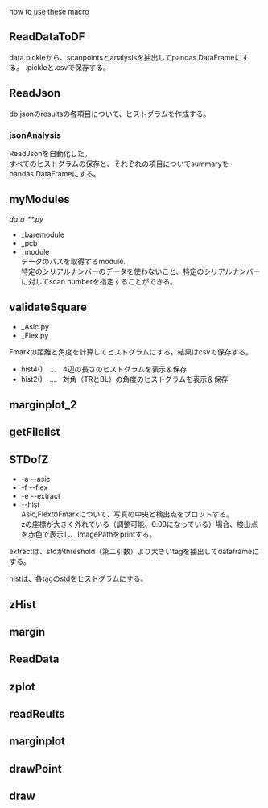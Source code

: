 how to use these macro
## ReadDataToDF
   data.pickleから、scanpointsとanalysisを抽出してpandas.DataFrameにする。
  .pickleと.csvで保存する。
  
## ReadJson
  db.jsonのresultsの各項目について、ヒストグラムを作成する。
  ### jsonAnalysis
  ReadJsonを自動化した。  
  すべてのヒストグラムの保存と、それぞれの項目についてsummaryをpandas.DataFrameにする。

## myModules
*data_**.py*
  + _baremodule
  + _pcb
  + _module  
  データのパスを取得するmodule.  
  特定のシリアルナンバーのデータを使わないこと、特定のシリアルナンバーに対してscan numberを指定することができる。
 
 ## validateSquare
  + _Asic.py
  + _Flex.py

  Fmarkの距離と角度を計算してヒストグラムにする。結果はcsvで保存する。  
  + hist4()　…　4辺の長さのヒストグラムを表示＆保存  
  + hist2()　…　対角（TRとBL）の角度のヒストグラムを表示＆保存
    
## marginplot_2
## getFilelist
## STDofZ
+ -a --asic
+ -f --flex
+ -e --extract
+ --hist  
Asic,FlexのFmarkについて、写真の中央と検出点をプロットする。  
zの座標が大きく外れている（調整可能、0.03になっている）場合、検出点を赤色で表示し、ImagePathをprintする。

extractは、stdがthreshold（第二引数）より大きいtagを抽出してdataframeにする。

histは、各tagのstdをヒストグラムにする。

## zHist
## margin
## ReadData
## zplot
## readReults
## marginplot
## drawPoint
## draw
